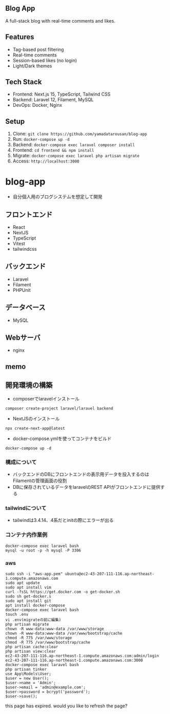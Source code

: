 ## Blog App
A full-stack blog with real-time comments and likes.

## Features
- Tag-based post filtering
- Real-time comments
- Session-based likes (no login)
- Light/Dark themes

## Tech Stack
- Frontend: Next.js 15, TypeScript, Tailwind CSS
- Backend: Laravel 12, Filament, MySQL
- DevOps: Docker, Nginx

## Setup
1. Clone: `git clone https://github.com/yamadatarousan/blog-app`
2. Run: `docker-compose up -d`
3. Backend: `docker-compose exec laravel composer install`
4. Frontend: `cd frontend && npm install`
5. Migrate: `docker-compose exec laravel php artisan migrate`
6. Access: `http://localhost:3000`

# blog-app
- 自分個人用のブログシステムを想定して開発

## フロントエンド
- React
- NextJS
- TypeScript
- Vitest
- tailwindcss

## バックエンド
- Laravel
- Filament
- PHPUnit

## データベース
- MySQL

## Webサーバ
- nginx

## memo
## 開発環境の構築
- composerでlaravelインストール
```
composer create-project laravel/laravel backend
```
- NextJSのインストール
```
npx create-next-app@latest
```
- docker-compose.ymlを使ってコンテナをビルド
```
docker-compose up -d
```
### 構成について
- バックエンドのDBにフロントエンドの表示用データを投入するのはFilamentの管理画面の役割
- DBに保存されているデータをlaravelのREST APIがフロントエンドに提供する


### tailwindについて
- tailwindは3.4.14、4系だとinitの際にエラーが出る

### コンテナ内作業例
```
docker-compose exec laravel bash
mysql -u root -p -h mysql -P 3306
```

### aws
```
sudo ssh -i "aws-app.pem" ubuntu@ec2-43-207-111-116.ap-northeast-1.compute.amazonaws.com
sudo apt update
sudo apt install vim
curl -fsSL https://get.docker.com -o get-docker.sh
sudo sh get-docker.s
sudo apt install git
apt install docker-compose
docker-compose exec laravel bash
touch .env
vi .env(migrateの前に編集)
php artisan migrate
chown -R www-data:www-data /var/www/storage
chown -R www-data:www-data /var/www/bootstrap/cache
chmod -R 775 /var/www/storage
chmod -R 775 /var/www/bootstrap/cache
php artisan cache:clear
php artisan view:clear
ec2-43-207-111-116.ap-northeast-1.compute.amazonaws.com:admin/login
ec2-43-207-111-116.ap-northeast-1.compute.amazonaws.com:3000
docker-compose exec laravel bash
php artisan tinker
use App\Models\User;
$user = new User();
$user->name = 'Admin';
$user->email = 'admin@example.com';
$user->password = bcrypt('password');
$user->save();
```

this page has expired.
would you like to refresh the page?